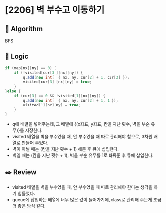# [2206] 벽 부수고 이동하기

## :pushpin: **Algorithm**

BFS

## :round_pushpin: **Logic**

```java
if (map[nx][ny] == 0) {
	if (!visited[cur[3]][nx][ny]) {
		q.add(new int[] { nx, ny, cur[2] + 1, cur[3] });
		visited[cur[3]][nx][ny] = true;
	}
}else {
	if (cur[3] == 0 && !visited[1][nx][ny]) {
		q.add(new int[] { nx, ny, cur[2] + 1, 1 });
		visited[1][nx][ny] = true;
	}
}
  ```
   - q에 배열을 넣어주는데, 그 배열에 {(x좌표, y좌표, 칸을 지난 횟수, 벽을 부순 유무)}를 저장한다.
   - visited 배열을 벽을 부수었을 때, 안 부수었을 때 따로 관리해야 함으로, 3차원 배열로 만들어 주었다.
   - 벽이 아닐 때는 (칸을 지난 횟수 + 1) 해준 후 큐에 삽입한다.
   - 벽일 때는 (칸을 지난 횟수 + 1), 벽을 부순 유무를 1로 바꿔준 후 큐에 삽입한다.
  
  
## :black_nib: **Review**
 - visited 배열을 벽을 부수었을 때, 안 부수었을 때 따로 관리해야 한다는 생각을 하기 힘들었다.
 - queue에 삽입하는 배열에 너무 많은 값이 들어가기에, class로 관리해 주는게 조금 더 좋은 방식 같다.


  
  	

  
